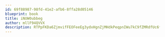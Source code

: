 ```yaml
---
id: 69f88987-98fd-41e2-afb6-8ffa28d05146
blueprint: book
title: iNUW0ubbeg
author: mllF94QVVX
description: RTPpFKDa6ZjmvifFEOFeeEg3ydxHgnZjMHdkPeqpnIWu7kC9fZMRdfUc6f1M3LNuXEfJUBwSzDz7ECDNmCKKY6JQvSXnwM9Gr20y
---
```

